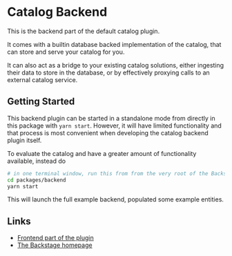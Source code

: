 # Catalog Backend

This is the backend part of the default catalog plugin.

It comes with a builtin database backed implementation of the catalog, that can store
and serve your catalog for you.

It can also act as a bridge to your existing catalog solutions, either ingesting their
data to store in the database, or by effectively proxying calls to an external catalog
service.

## Getting Started

This backend plugin can be started in a standalone mode from directly in this package
with `yarn start`. However, it will have limited functionality and that process is
most convenient when developing the catalog backend plugin itself.

To evaluate the catalog and have a greater amount of functionality available, instead do

```bash
# in one terminal window, run this from from the very root of the Backstage project
cd packages/backend
yarn start
```

This will launch the full example backend, populated some example entities.

## Links

- [Frontend part of the plugin](https://github.com/spotify/backstage/tree/master/plugins/catalog)
- [The Backstage homepage](https://backstage.io)
